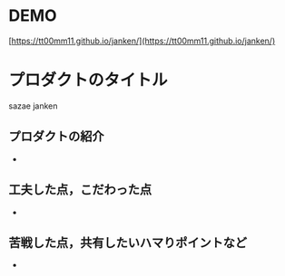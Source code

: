 # DEMO

[https://tt00mm11.github.io/janken/](https://tt00mm11.github.io/janken/)


# プロダクトのタイトル
sazae janken
## プロダクトの紹介

- 

## 工夫した点，こだわった点

- 

## 苦戦した点，共有したいハマりポイントなど

- 